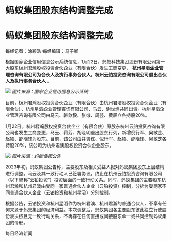 # 蚂蚁集团股东结构调整完成

# 蚂蚁集团股东结构调整完成

每经记者：涂颖浩 每经编辑：马子卿

根据国家企业信用信息公示系统信息，1月22日，蚂蚁科技集团股份有限公司第一大股东杭州君瀚股权投资合伙企业（有限合伙）发生工商变更，
**杭州星滔企业管理咨询有限公司为合伙人及执行事务合伙人，杭州云铂投资咨询有限公司退出合伙人及执行事务合伙人** 。

![](https://inews.gtimg.com/om_bt/OwGm7tsPQa6BAaXVkhtJ4b-k3mLy7Khq0lB8Gv0352d80AA/1000)
_图片来源：国家企业信用信息公示系统_

目前，杭州君瀚股权投资合伙企业（有限合伙）由杭州君洁股权投资合伙企业（有限合伙）、杭州星滔企业管理咨询有限公司、马云、谢世煌共同出资。杭州星滔企业管理咨询有限公司由马云、韩歆毅、张彧、周芸、黄辰立各持股20%。

1月22日，杭州君瀚股权投资合伙企业（有限合伙）原股东杭州云铂投资咨询有限公司也发生工商变更，马云、蒋芳、胡晓明退出股东行列，新增倪行军、吴敏芝、赵颖、邵晓锋为股东。目前，该公司由井贤栋、倪行军、赵颖、邵晓锋、吴敏芝各持股20%，该公司为杭州君澳股权投资合伙企业股东。

![](https://inews.gtimg.com/om_bt/OzUZpJNYG2Gz9IXsvEAGs_aTeQbR3mtmwasuKsrlsWUkkAA/1000)
_图片来源：蚂蚁集团公告_

2023年初，蚂蚁集团公告称，主要股东及相关受益人拟对蚂蚁集团股东上层结构进行调整。马云及其一致行动人已签署协议，终止在杭州云铂投资咨询有限公司（以下简称“云铂投资”）投资层面的一致行动关系。同时，蚂蚁集团的主要股东杭州君瀚和杭州君澳由受同一家普通合伙人企业（云铂投资）控制，分拆为受两家不同普通合伙人企业（云铂投资和杭州星滔）分别控制。

根据公告，云铂投资和杭州星滔作为杭州君澳、杭州君瀚的普通合伙人，不享有任何来源于蚂蚁集团的经济利益。本次调整后，蚂蚁集团各主要股东彼此独立行使股份表决权且无一致行动关系，不再存在任何直接或间接股东单一或共同控制蚂蚁集团的情形。

每日经济新闻

